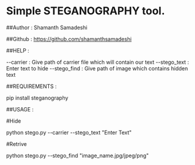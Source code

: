 
# Simple STEGANOGRAPHY tool.

##Author : Shamanth Samadeshi

##Github : https://github.com/shamanthsamadeshi


##HELP :

 --carrier    : Give path of carrier file which will contain our text
 --stego_text : Enter text to hide
 --stego_find : Give path of image which contains hidden text


##REQUIREMENTS :
 
 pip install steganography 


##USAGE : 

#Hide

 python stego.py --carrier --stego_text "Enter Text"

#Retrive 

 python stego.py --stego_find "image_name.jpg/jpeg/png" 